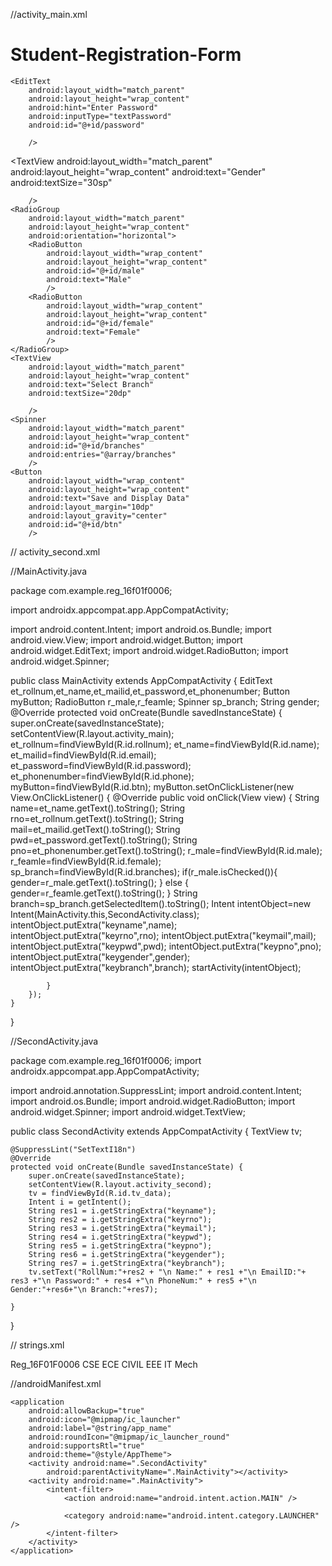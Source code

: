 //activity_main.xml


# Student-Registration-Form<?xml version="1.0" encoding="utf-8"?>
<LinearLayout
    xmlns:android="http://schemas.android.com/apk/res/android"
    android:orientation="vertical"
    xmlns:app="http://schemas.android.com/apk/res-auto"
    xmlns:tools="http://schemas.android.com/tools"
    android:layout_width="match_parent"
    android:layout_height="match_parent"
    android:layout_margin="10dp"
    tools:context=".MainActivity">
  <TextView
      android:layout_width="match_parent"
      android:layout_height="wrap_content"
      android:textColor="@color/colorPrimary"
      android:gravity="center"
      android:textSize="30sp"
      android:text="Student Registration Form"/>

  <EditText
      android:id="@+id/rollnum"
      android:layout_width="match_parent"
      android:layout_height="wrap_content"
      android:hint="Enter Roll Number"
      android:inputType="textCapWords" />
    <EditText
        android:layout_width="match_parent"
        android:layout_height="wrap_content"
        android:hint="Enter name"
        android:inputType="textCapWords"
        android:digits="abcdefghijklmnopqrstuvwxyzABCDEFGHIJKLMNOPQRSTUVWXYZ "
        android:id="@+id/name"
        />
    <EditText
        android:layout_width="match_parent"
        android:layout_height="wrap_content"
        android:hint="Enter email id"
        android:inputType="textEmailAddress"
        android:id="@+id/email"
        />

    <EditText
        android:layout_width="match_parent"
        android:layout_height="wrap_content"
        android:hint="Enter Password"
        android:inputType="textPassword"
        android:id="@+id/password"

        />

  <EditText
      android:id="@+id/phone"
      android:layout_width="match_parent"
      android:layout_height="wrap_content"
      android:hint="Phone number"
      android:inputType="phone" />
    <TextView
        android:layout_width="match_parent"
        android:layout_height="wrap_content"
        android:text="Gender"
        android:textSize="30sp"

        />
    <RadioGroup
        android:layout_width="match_parent"
        android:layout_height="wrap_content"
        android:orientation="horizontal">
        <RadioButton
            android:layout_width="wrap_content"
            android:layout_height="wrap_content"
            android:id="@+id/male"
            android:text="Male"
            />
        <RadioButton
            android:layout_width="wrap_content"
            android:layout_height="wrap_content"
            android:id="@+id/female"
            android:text="Female"
            />
    </RadioGroup>
    <TextView
        android:layout_width="match_parent"
        android:layout_height="wrap_content"
        android:text="Select Branch"
        android:textSize="20dp"

        />
    <Spinner
        android:layout_width="match_parent"
        android:layout_height="wrap_content"
        android:id="@+id/branches"
        android:entries="@array/branches"
        />
    <Button
        android:layout_width="wrap_content"
        android:layout_height="wrap_content"
        android:text="Save and Display Data"
        android:layout_margin="10dp"
        android:layout_gravity="center"
        android:id="@+id/btn"
        />

</LinearLayout>




// activity_second.xml

<?xml version="1.0" encoding="utf-8"?>
<LinearLayout
    xmlns:android="http://schemas.android.com/apk/res/android"
    xmlns:tools="http://schemas.android.com/tools"
    android:layout_width="match_parent"
    android:layout_height="match_parent"
    android:orientation="vertical"
    tools:context=".SecondActivity">
    <TextView
        android:layout_width="match_parent"
        android:layout_height="wrap_content"
        android:id="@+id/tv_data"
        android:text="Your Data"
        android:gravity="center"
        android:textSize="30dp"
        />

</LinearLayout>




//MainActivity.java

package com.example.reg_16f01f0006;

import androidx.appcompat.app.AppCompatActivity;

import android.content.Intent;
import android.os.Bundle;
import android.view.View;
import android.widget.Button;
import android.widget.EditText;
import android.widget.RadioButton;
import android.widget.Spinner;

public class MainActivity extends AppCompatActivity {
    EditText et_rollnum,et_name,et_mailid,et_password,et_phonenumber;
    Button myButton;
    RadioButton r_male,r_feamle;
    Spinner sp_branch;
    String gender;
    @Override
    protected void onCreate(Bundle savedInstanceState) {
        super.onCreate(savedInstanceState);
        setContentView(R.layout.activity_main);
        et_rollnum=findViewById(R.id.rollnum);
        et_name=findViewById(R.id.name);
        et_mailid=findViewById(R.id.email);
        et_password=findViewById(R.id.password);
        et_phonenumber=findViewById(R.id.phone);
        myButton=findViewById(R.id.btn);
        myButton.setOnClickListener(new View.OnClickListener() {
            @Override
            public void onClick(View view) {
                String name=et_name.getText().toString();
                String rno=et_rollnum.getText().toString();
                String mail=et_mailid.getText().toString();
                String pwd=et_password.getText().toString();
                String pno=et_phonenumber.getText().toString();
                r_male=findViewById(R.id.male);
                r_feamle=findViewById(R.id.female);
                sp_branch=findViewById(R.id.branches);
                if(r_male.isChecked()){
                    gender=r_male.getText().toString();
                }
                else
                {
                    gender=r_feamle.getText().toString();
                }
                String branch=sp_branch.getSelectedItem().toString();
                Intent intentObject=new Intent(MainActivity.this,SecondActivity.class);
                intentObject.putExtra("keyname",name);
                intentObject.putExtra("keyrno",rno);
                intentObject.putExtra("keymail",mail);
                intentObject.putExtra("keypwd",pwd);
                intentObject.putExtra("keypno",pno);
                intentObject.putExtra("keygender",gender);
                intentObject.putExtra("keybranch",branch);
                startActivity(intentObject);


            }
        });
    }
}




//SecondActivity.java


package com.example.reg_16f01f0006;
import androidx.appcompat.app.AppCompatActivity;

import android.annotation.SuppressLint;
import android.content.Intent;
import android.os.Bundle;
import android.widget.RadioButton;
import android.widget.Spinner;
import android.widget.TextView;

public class SecondActivity extends AppCompatActivity {
    TextView tv;

    @SuppressLint("SetTextI18n")
    @Override
    protected void onCreate(Bundle savedInstanceState) {
        super.onCreate(savedInstanceState);
        setContentView(R.layout.activity_second);
        tv = findViewById(R.id.tv_data);
        Intent i = getIntent();
        String res1 = i.getStringExtra("keyname");
        String res2 = i.getStringExtra("keyrno");
        String res3 = i.getStringExtra("keymail");
        String res4 = i.getStringExtra("keypwd");
        String res5 = i.getStringExtra("keypno");
        String res6 = i.getStringExtra("keygender");
        String res7 = i.getStringExtra("keybranch");
        tv.setText("RollNum:"+res2 + "\n Name:" + res1 +"\n EmailID:"+ res3 +"\n Password:" + res4 +"\n PhoneNum:" + res5 +"\n Gender:"+res6+"\n Branch:"+res7);

    }
}



// strings.xml


<resources>
    <string name="app_name">Reg_16F01F0006</string>
    <string-array name="branches">
        <item>CSE</item>
        <item>ECE</item>
        <item>CIVIL</item>
        <item>EEE</item>
        <item>IT</item>
        <item>Mech</item>
    </string-array>
</resources>



//androidManifest.xml

<?xml version="1.0" encoding="utf-8"?>
<manifest xmlns:android="http://schemas.android.com/apk/res/android"
    package="com.example.reg_16f01f0006">

    <application
        android:allowBackup="true"
        android:icon="@mipmap/ic_launcher"
        android:label="@string/app_name"
        android:roundIcon="@mipmap/ic_launcher_round"
        android:supportsRtl="true"
        android:theme="@style/AppTheme">
        <activity android:name=".SecondActivity"
            android:parentActivityName=".MainActivity"></activity>
        <activity android:name=".MainActivity">
            <intent-filter>
                <action android:name="android.intent.action.MAIN" />

                <category android:name="android.intent.category.LAUNCHER" />
            </intent-filter>
        </activity>
    </application>

</manifest>

